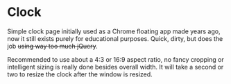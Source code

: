 # Clock

Simple clock page initially used as a Chrome floating app made years ago, now it still exists purely for educational purposes.  Quick, dirty, but does the job ~~using way too much jQuery~~.

Recommended to use about a 4:3 or 16:9 aspect ratio, no fancy cropping or intelligent sizing is really done besides overall width.  It will take a second or two to resize the clock after the window is resized.
